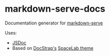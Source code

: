 # markdown-serve-docs

Documentation generator for [markdown-serve](http://lyphtec.github.io/markdown-serve)

Uses:

- [JSDoc](http://usejsdoc.org/)
- Based on [DocStrap's](https://github.com/terryweiss/docstrap) [SpaceLab theme](http://terryweiss.github.io/docstrap/themes/spacelab)
